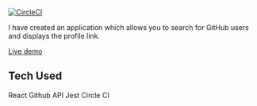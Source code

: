 [![CircleCI](https://circleci.com/gh/shafali03/Search-Github-users.svg?style=svg)](https://circleci.com/gh/shafali03/Search-Github-users)

 


I have created an application which allows you to search for GitHub users and displays the profile link.

[Live demo](https://search-github-users-app.netlify.app/)


## Tech Used

React
Github API
Jest
Circle CI